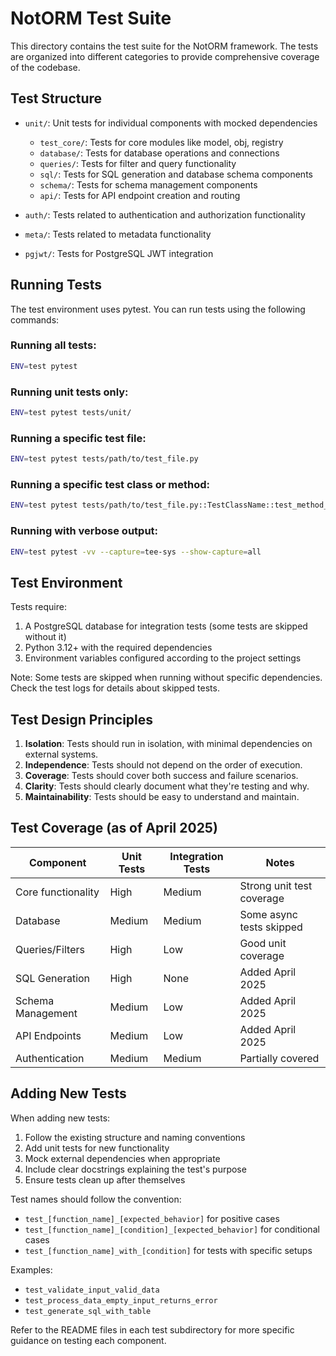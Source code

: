 # NotORM Test Suite

This directory contains the test suite for the NotORM framework. The tests are organized into different categories to provide comprehensive coverage of the codebase.

## Test Structure

- `unit/`: Unit tests for individual components with mocked dependencies
  - `test_core/`: Tests for core modules like model, obj, registry
  - `database/`: Tests for database operations and connections
  - `queries/`: Tests for filter and query functionality
  - `sql/`: Tests for SQL generation and database schema components
  - `schema/`: Tests for schema management components
  - `api/`: Tests for API endpoint creation and routing
  
- `auth/`: Tests related to authentication and authorization functionality

- `meta/`: Tests related to metadata functionality

- `pgjwt/`: Tests for PostgreSQL JWT integration

## Running Tests

The test environment uses pytest. You can run tests using the following commands:

### Running all tests:

```bash
ENV=test pytest
```

### Running unit tests only:

```bash
ENV=test pytest tests/unit/
```

### Running a specific test file:

```bash
ENV=test pytest tests/path/to/test_file.py
```

### Running a specific test class or method:

```bash
ENV=test pytest tests/path/to/test_file.py::TestClassName::test_method_name
```

### Running with verbose output:

```bash
ENV=test pytest -vv --capture=tee-sys --show-capture=all
```

## Test Environment

Tests require:

1. A PostgreSQL database for integration tests (some tests are skipped without it)
2. Python 3.12+ with the required dependencies
3. Environment variables configured according to the project settings

Note: Some tests are skipped when running without specific dependencies. Check the test logs for details about skipped tests.

## Test Design Principles

1. **Isolation**: Tests should run in isolation, with minimal dependencies on external systems.
2. **Independence**: Tests should not depend on the order of execution.
3. **Coverage**: Tests should cover both success and failure scenarios.
4. **Clarity**: Tests should clearly document what they're testing and why.
5. **Maintainability**: Tests should be easy to understand and maintain.

## Test Coverage (as of April 2025)

| Component          | Unit Tests | Integration Tests | Notes                           |
|--------------------|------------|-------------------|----------------------------------|
| Core functionality | High       | Medium            | Strong unit test coverage        |
| Database           | Medium     | Medium            | Some async tests skipped         |
| Queries/Filters    | High       | Low               | Good unit coverage               |
| SQL Generation     | High       | None              | Added April 2025                 |
| Schema Management  | Medium     | Low               | Added April 2025                 |
| API Endpoints      | Medium     | Low               | Added April 2025                 |
| Authentication     | Medium     | Medium            | Partially covered                |

## Adding New Tests

When adding new tests:

1. Follow the existing structure and naming conventions
2. Add unit tests for new functionality
3. Mock external dependencies when appropriate
4. Include clear docstrings explaining the test's purpose
5. Ensure tests clean up after themselves

Test names should follow the convention:
- `test_[function_name]_[expected_behavior]` for positive cases
- `test_[function_name]_[condition]_[expected_behavior]` for conditional cases
- `test_[function_name]_with_[condition]` for tests with specific setups

Examples:
- `test_validate_input_valid_data`
- `test_process_data_empty_input_returns_error`
- `test_generate_sql_with_table`

Refer to the README files in each test subdirectory for more specific guidance on testing each component.